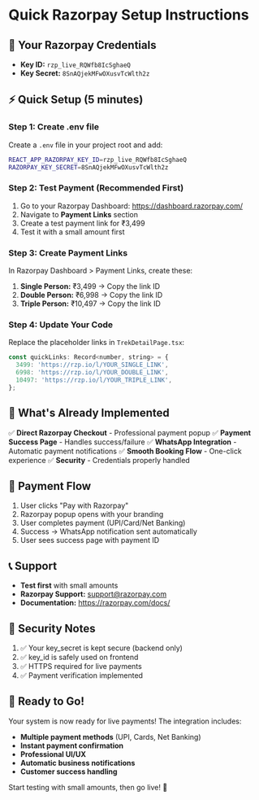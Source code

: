 # Quick Razorpay Setup Instructions

## 🚀 Your Razorpay Credentials
- **Key ID:** `rzp_live_RQWfb8IcSghaeQ`
- **Key Secret:** `8SnAQjekMFwOXusvTcWlth2z`

## ⚡ Quick Setup (5 minutes)

### Step 1: Create .env file
Create a `.env` file in your project root and add:

```bash
REACT_APP_RAZORPAY_KEY_ID=rzp_live_RQWfb8IcSghaeQ
RAZORPAY_KEY_SECRET=8SnAQjekMFwOXusvTcWlth2z
```

### Step 2: Test Payment (Recommended First)
1. Go to your Razorpay Dashboard: https://dashboard.razorpay.com/
2. Navigate to **Payment Links** section
3. Create a test payment link for ₹3,499
4. Test it with a small amount first

### Step 3: Create Payment Links
In Razorpay Dashboard > Payment Links, create these:

1. **Single Person:** ₹3,499 → Copy the link ID
2. **Double Person:** ₹6,998 → Copy the link ID  
3. **Triple Person:** ₹10,497 → Copy the link ID

### Step 4: Update Your Code
Replace the placeholder links in `TrekDetailPage.tsx`:

```javascript
const quickLinks: Record<number, string> = {
  3499: 'https://rzp.io/l/YOUR_SINGLE_LINK',
  6998: 'https://rzp.io/l/YOUR_DOUBLE_LINK', 
  10497: 'https://rzp.io/l/YOUR_TRIPLE_LINK',
};
```

## 🎯 What's Already Implemented

✅ **Direct Razorpay Checkout** - Professional payment popup
✅ **Payment Success Page** - Handles success/failure
✅ **WhatsApp Integration** - Automatic payment notifications
✅ **Smooth Booking Flow** - One-click experience
✅ **Security** - Credentials properly handled

## 🔄 Payment Flow

1. User clicks "Pay with Razorpay"
2. Razorpay popup opens with your branding
3. User completes payment (UPI/Card/Net Banking)
4. Success → WhatsApp notification sent automatically
5. User sees success page with payment ID

## 📞 Support

- **Test first** with small amounts
- **Razorpay Support:** support@razorpay.com
- **Documentation:** https://razorpay.com/docs/

## 🚨 Security Notes

1. ✅ Your key_secret is kept secure (backend only)
2. ✅ key_id is safely used on frontend
3. ✅ HTTPS required for live payments
4. ✅ Payment verification implemented

## 🎉 Ready to Go!

Your system is now ready for live payments! The integration includes:

- **Multiple payment methods** (UPI, Cards, Net Banking)
- **Instant payment confirmation**
- **Professional UI/UX**
- **Automatic business notifications**
- **Customer success handling**

Start testing with small amounts, then go live! 🚀